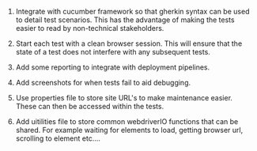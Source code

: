 1. Integrate with cucumber framework so that gherkin syntax can be used to detail test scenarios. This has the advantage of making the tests easier to read by non-technical stakeholders. 

2. Start each test with a clean browser session. This will ensure that the state of a test does not interfere with any subsequent tests.

3. Add some reporting to integrate with deployment pipelines.

4. Add screenshots for when tests fail to aid debugging.

5. Use properties file to store site URL's to make maintenance easier. These can then be accessed within the tests.

6. Add uitilities file to store common webdriverIO functions that can be shared. For example waiting for elements to load, getting browser url, scrolling to element etc....
